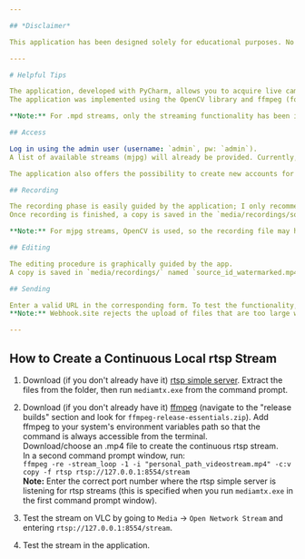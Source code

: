```yaml
---

## *Disclaimer*

This application has been designed solely for educational purposes. No malicious intent is hidden behind the code.

----

# Helpful Tips

The application, developed with PyCharm, allows you to acquire live camera streams (mjpg, rtsp, mpd stream), enabling you to record these streams and send them to an external address. Once recording is finished, you have the option to perform an editing phase by adding a customizable watermark (font and color) in the lower right corner of the video.  
The application was implemented using the OpenCV library and ffmpeg (for the installation see the guide at the end of the document).

**Note:** For .mpd streams, only the streaming functionality has been implemented.

## Access

Log in using the admin user (username: `admin`, pw: `admin`).  
A list of available streams (mjpg) will already be provided. Currently, there are no public rtsp streams due to the difficulty in finding them because of privacy concerns and URL expiration (however, once logged in, you can add them if available). A procedure to create a local rtsp stream for testing the application's functionality is provided at the end of this file.

The application also offers the possibility to create new accounts for adding personal streams.

## Recording

The recording phase is easily guided by the application; I only recommend trying to reload the stream if it does not start correctly.  
Once recording is finished, a copy is saved in the `media/recordings/source_id.mp4` folder of the PyCharm project.

**Note:** For mjpg streams, OpenCV is used, so the recording file may have a duration different from the actual recording time. Mjpg streams are not continuous frame streams, so some frames may be lost (network delay, etc.). The PyCharm terminal still displays the number of frames captured for each recording. For rtsp streams, streaming is ensured through ffmpeg (rtsp streams in low resolution might experience slowdowns or stutters).

## Editing

The editing procedure is graphically guided by the app.  
A copy is saved in `media/recordings/` named `source_id_watermarked.mp4`.

## Sending

Enter a valid URL in the corresponding form. To test the functionality, I recommend creating a temporary URL on [Webhook.site](https://webhook.site/) and verifying the upload of the edited recording.  
**Note:** Webhook.site rejects the upload of files that are too large without permission, so upload recordings that are not too long (generally around a dozen seconds at most).

---
```


## How to Create a Continuous Local rtsp Stream

1. Download (if you don't already have it) [rtsp simple server](https://sourceforge.net/projects/rtspsimpleserver.mirror/). Extract the files from the folder, then run `mediamtx.exe` from the command prompt.
     
2. Download (if you don't already have it) [ffmpeg](https://www.gyan.dev/ffmpeg/builds/) (navigate to the "release builds" section and look for `ffmpeg-release-essentials.zip`). Add ffmpeg to your system's environment variables path so that the command is always accessible from the terminal.  
   Download/choose an .mp4 file to create the continuous rtsp stream.  
   In a second command prompt window, run:  
   `ffmpeg -re -stream_loop -1 -i "personal_path_videostream.mp4" -c:v copy -f rtsp rtsp://127.0.0.1:8554/stream`  
   **Note:** Enter the correct port number where the rtsp simple server is listening for rtsp streams (this is specified when you run `mediamtx.exe` in the first command prompt window).
     
4. Test the stream on VLC by going to `Media` → `Open Network Stream` and entering `rtsp://127.0.0.1:8554/stream`.
    
5. Test the stream in the application.

